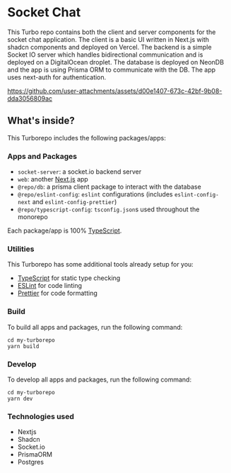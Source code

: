 # Socket Chat

This Turbo repo contains both the client and server components for the socket chat application. The client is a basic UI written in Next.js with shadcn components and deployed on Vercel. The backend is a simple Socket IO server which handles bidirectional communication and is deployed on a DigitalOcean droplet. The database is deployed on NeonDB and the app is using Prisma ORM to communicate with the DB. The app uses next-auth for authentication.



https://github.com/user-attachments/assets/d00e1407-673c-42bf-9b08-dda3056809ac



## What's inside?

This Turborepo includes the following packages/apps:

### Apps and Packages

- `socket-server`: a socket.io backend server
- `web`: another [Next.js](https://nextjs.org/) app
- `@repo/db`: a prisma client package to interact with the database
- `@repo/eslint-config`: `eslint` configurations (includes `eslint-config-next` and `eslint-config-prettier`)
- `@repo/typescript-config`: `tsconfig.json`s used throughout the monorepo

Each package/app is 100% [TypeScript](https://www.typescriptlang.org/).

### Utilities

This Turborepo has some additional tools already setup for you:

- [TypeScript](https://www.typescriptlang.org/) for static type checking
- [ESLint](https://eslint.org/) for code linting
- [Prettier](https://prettier.io) for code formatting

### Build

To build all apps and packages, run the following command:

```
cd my-turborepo
yarn build
```

### Develop

To develop all apps and packages, run the following command:

```
cd my-turborepo
yarn dev
```

### Technologies used

- Nextjs
- Shadcn
- Socket.io
- PrismaORM
- Postgres
